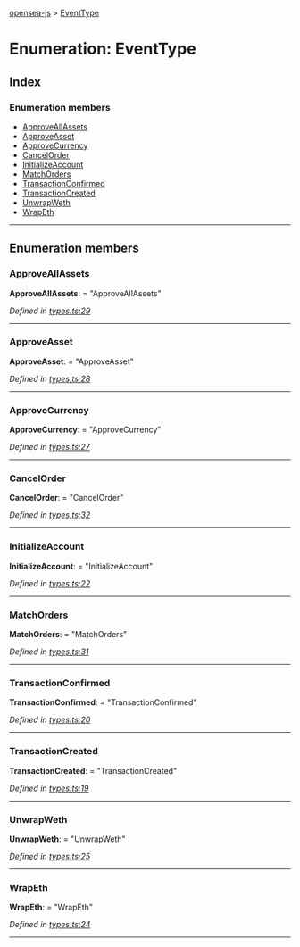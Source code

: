 [opensea-js](../README.md) > [EventType](../enums/eventtype.md)

# Enumeration: EventType

## Index

### Enumeration members

* [ApproveAllAssets](eventtype.md#approveallassets)
* [ApproveAsset](eventtype.md#approveasset)
* [ApproveCurrency](eventtype.md#approvecurrency)
* [CancelOrder](eventtype.md#cancelorder)
* [InitializeAccount](eventtype.md#initializeaccount)
* [MatchOrders](eventtype.md#matchorders)
* [TransactionConfirmed](eventtype.md#transactionconfirmed)
* [TransactionCreated](eventtype.md#transactioncreated)
* [UnwrapWeth](eventtype.md#unwrapweth)
* [WrapEth](eventtype.md#wrapeth)

---

## Enumeration members

<a id="approveallassets"></a>

###  ApproveAllAssets

**ApproveAllAssets**:  = "ApproveAllAssets"

*Defined in [types.ts:29](https://github.com/ProjectOpenSea/opensea-js/blob/6a0f90f/src/types.ts#L29)*

___
<a id="approveasset"></a>

###  ApproveAsset

**ApproveAsset**:  = "ApproveAsset"

*Defined in [types.ts:28](https://github.com/ProjectOpenSea/opensea-js/blob/6a0f90f/src/types.ts#L28)*

___
<a id="approvecurrency"></a>

###  ApproveCurrency

**ApproveCurrency**:  = "ApproveCurrency"

*Defined in [types.ts:27](https://github.com/ProjectOpenSea/opensea-js/blob/6a0f90f/src/types.ts#L27)*

___
<a id="cancelorder"></a>

###  CancelOrder

**CancelOrder**:  = "CancelOrder"

*Defined in [types.ts:32](https://github.com/ProjectOpenSea/opensea-js/blob/6a0f90f/src/types.ts#L32)*

___
<a id="initializeaccount"></a>

###  InitializeAccount

**InitializeAccount**:  = "InitializeAccount"

*Defined in [types.ts:22](https://github.com/ProjectOpenSea/opensea-js/blob/6a0f90f/src/types.ts#L22)*

___
<a id="matchorders"></a>

###  MatchOrders

**MatchOrders**:  = "MatchOrders"

*Defined in [types.ts:31](https://github.com/ProjectOpenSea/opensea-js/blob/6a0f90f/src/types.ts#L31)*

___
<a id="transactionconfirmed"></a>

###  TransactionConfirmed

**TransactionConfirmed**:  = "TransactionConfirmed"

*Defined in [types.ts:20](https://github.com/ProjectOpenSea/opensea-js/blob/6a0f90f/src/types.ts#L20)*

___
<a id="transactioncreated"></a>

###  TransactionCreated

**TransactionCreated**:  = "TransactionCreated"

*Defined in [types.ts:19](https://github.com/ProjectOpenSea/opensea-js/blob/6a0f90f/src/types.ts#L19)*

___
<a id="unwrapweth"></a>

###  UnwrapWeth

**UnwrapWeth**:  = "UnwrapWeth"

*Defined in [types.ts:25](https://github.com/ProjectOpenSea/opensea-js/blob/6a0f90f/src/types.ts#L25)*

___
<a id="wrapeth"></a>

###  WrapEth

**WrapEth**:  = "WrapEth"

*Defined in [types.ts:24](https://github.com/ProjectOpenSea/opensea-js/blob/6a0f90f/src/types.ts#L24)*

___

